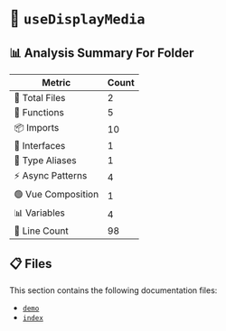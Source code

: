 # 📁 `useDisplayMedia`

## 📊 Analysis Summary For Folder

| Metric | Count |
|--------|-------|
| 📁 Total Files | 2 |
| 🔧 Functions | 5 |
| 📦 Imports | 10 |
| 📐 Interfaces | 1 |
| 📑 Type Aliases | 1 |
| ⚡ Async Patterns | 4 |
| 🟢 Vue Composition | 1 |
| 📊 Variables | 4 |
| 🔢 Line Count | 98 |


## 📋 Files

This section contains the following documentation files:

- [`demo`](./demo.md)
- [`index`](./index.md)